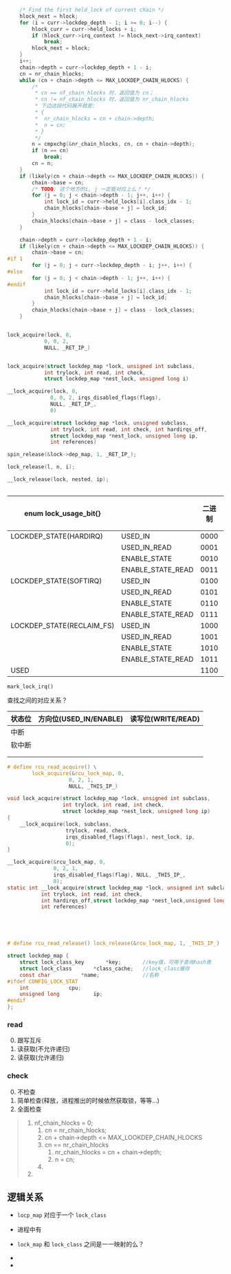 ```c
	/* Find the first held_lock of current chain */
	hlock_next = hlock;
	for (i = curr->lockdep_depth - 1; i >= 0; i--) {
		hlock_curr = curr->held_locks + i;
		if (hlock_curr->irq_context != hlock_next->irq_context)
			break;
		hlock_next = hlock;
	}
	i++;
	chain->depth = curr->lockdep_depth + 1 - i;
	cn = nr_chain_hlocks;
	while (cn + chain->depth <= MAX_LOCKDEP_CHAIN_HLOCKS) {
		/*
		 * cn == nf_chain_hlocks 时，返回值为 cn；
		 * cn != nf_chain_hlocks 时，返回值为 nr_chain_hlocks
		 * 下边这段代码展开就是:
		 * {
		 * 	nr_chain_hlocks = cn + chain->depth;
		 * 	n = cn;
		 * }
		 */
		n = cmpxchg(&nr_chain_hlocks, cn, cn + chain->depth);
		if (n == cn)
			break;
		cn = n;
	}
	if (likely(cn + chain->depth <= MAX_LOCKDEP_CHAIN_HLOCKS)) {
		chain->base = cn;
		/* TODO: 这个地方的i, j 一定能对应上么？ */
		for (j = 0; j < chain->depth - 1; j++, i++) {
			int lock_id = curr->held_locks[i].class_idx - 1;
			chain_hlocks[chain->base + j] = lock_id;
		}
		chain_hlocks[chain->base + j] = class - lock_classes;
	}
```


```c
	chain->depth = curr->lockdep_depth + 1 - i;
	if (likely(cn + chain->depth <= MAX_LOCKDEP_CHAIN_HLOCKS)) {
		chain->base = cn;
#if 1
		for (j = 0; j < curr->lockdep_depth - i; j++, i++) {
#else
		for (j = 0; j < chain->depth - 1; j++, i++) {
#endif
			int lock_id = curr->held_locks[i].class_idx - 1;
			chain_hlocks[chain->base + j] = lock_id;
		}
		chain_hlocks[chain->base + j] = class - lock_classes;
	}
```


```c

lock_acquire(lock, 0,
            0, 0, 2,
            NULL, _RET_IP_)


lock_acquire(struct lockdep_map *lock, unsigned int subclass,
            int trylock, int read, int check,
            struct lockdep_map *nest_lock, unsigned long i)

__lock_acquire(lock, 0,
              0, 0, 2, irqs_disabled_flags(flags),
              NULL, _RET_IP_,
              0)

__lock_acquire(struct lockdep_map *lock, unsigned subclass,
              int trylock, int read, int check, int hardirqs_off,
              struct lockdep_map *nest_lock, unsigned long ip,
              int references)
```





```c
spin_release(&lock->dep_map, 1, _RET_IP_);

lock_release(l, n, i);

__lock_release(lock, nested, ip);



```





| enum lock_usage_bit{}     |                   | 二进制 | 十进制 |
| ------------------------- | ----------------- | ------ | ------ |
| LOCKDEP_STATE(HARDIRQ)    | USED_IN           | 0000   | 0      |
|                           | USED_IN_READ      | 0001   | 1      |
|                           | ENABLE_STATE      | 0010   | 2      |
|                           | ENABLE_STATE_READ | 0011   | 3      |
| LOCKDEP_STATE(SOFTIRQ)    | USED_IN           | 0100   | 4      |
|                           | USED_IN_READ      | 0101   | 5      |
|                           | ENABLE_STATE      | 0110   | 6      |
|                           | ENABLE_STATE_READ | 0111   | 7      |
| LOCKDEP_STATE(RECLAIM_FS) | USED_IN           | 1000   | 8      |
|                           | USED_IN_READ      | 1001   | 9      |
|                           | ENABLE_STATE      | 1010   | 10     |
|                           | ENABLE_STATE_READ | 1011   | 11     |
| USED                      |                   | 1100   | 12     |



`mark_lock_irq()` 

查找之间的对应关系？







| 状态位 | 方向位(USED_IN/ENABLE) | 读写位(WRITE/READ) |
| ------ | ---------------------- | ------------------ |
| 中断   |                        |                    |
| 软中断 |                        |                    |
|        |                        |                    |
|        |                        |                    |





```c
# define rcu_read_acquire() \
		lock_acquire(&rcu_lock_map, 0,
					0, 2, 1,
					NULL, _THIS_IP_)

void lock_acquire(struct lockdep_map *lock, unsigned int subclass,
                  int trylock, int read, int check,
                  struct lockdep_map *nest_lock, unsigned long ip)
{
	__lock_acquire(lock, subclass,
                   trylock, read, check,
                   irqs_disabled_flags(flags), nest_lock, ip,
                   0);
}

__lock_acquire(&rcu_lock_map, 0,
               0, 2, 1,
               irqs_disabled_flags(flag), NULL, _THIS_IP_,
               0);
static int __lock_acquire(struct lockdep_map *lock, unsigned int subclass,
		   int trylock, int read, int check,
           int hardirqs_off,struct lockdep_map *nest_lock,unsigned long ip,
		   int references)





# define rcu_read_release()	lock_release(&rcu_lock_map, 1, _THIS_IP_)
```





```c
struct lockdep_map {
	struct lock_class_key		*key;		//key值，可用于查询hash表
	struct lock_class		*class_cache;	//lock_class缓存
	const char			*name;				//名称
#ifdef CONFIG_LOCK_STAT
	int				cpu;
	unsigned long			ip;
#endif
};

```



### read 

0. 跟写互斥
1. 读获取(不允许递归)
2. 读获取(允许递归)

### check

0. 不检查
1. 简单检查(释放，进程推出的时候依然获取锁，等等...)
2. 全面检查



> 1. nf_chain_hlocks = 0;
>    1. cn = nr_chain_hlocks;
>    2. cn + chain->depth <= MAX_LOOKDEP_CHAIN_HLOCKS
>    3. cn == nr_chain_hlocks
>       1. nr_chain_hlocks = cn + chain->depth;
>       2. n = cn;
>    4. 
> 2. 









## 逻辑关系

* `locp_map` 对应于一个 `lock_class` 
* 进程中有





* `lock_map` 和 `lock_class` 之间是一一映射的么？
* 
* 

